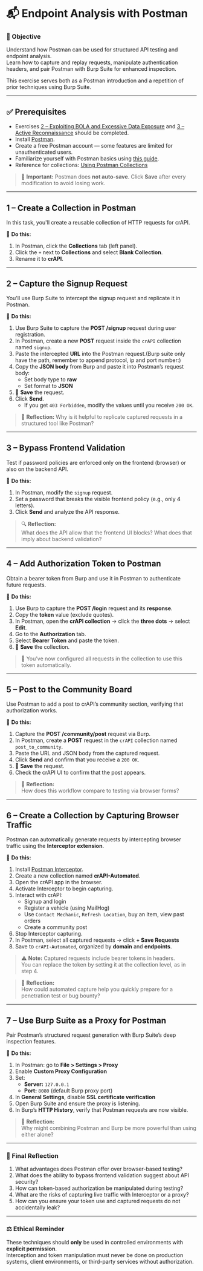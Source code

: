 # 📬 Endpoint Analysis with Postman

### 🎯 Objective
Understand how Postman can be used for structured API testing and endpoint analysis.  
Learn how to capture and replay requests, manipulate authentication headers, and pair Postman with Burp Suite for enhanced inspection.

This exercise serves both as a Postman introduction and a repetition of prior techniques using Burp Suite.

---

## ✅ Prerequisites

- Exercises [2 – Exploiting BOLA and Excessive Data Exposure](2_Exploiting_BOLA_And_Excessive_Data_Exposure.md) and [3 – Active Reconnaissance](3_Active_reconnaissance.md) should be completed.
- Install [Postman](https://www.postman.com/downloads/).
- Create a free Postman account — some features are limited for unauthenticated users.
- Familiarize yourself with Postman basics using [this guide](https://learning.postman.com/docs/getting-started/first-steps/sending-the-first-request/).
- Reference for collections: [Using Postman Collections](https://learning.postman.com/docs/collections/using-collections/)

> 💾 **Important:** Postman does **not auto-save**. Click **Save** after every modification to avoid losing work.

---

## 1 – Create a Collection in Postman

In this task, you'll create a reusable collection of HTTP requests for crAPI.

🧪 **Do this:**
1. In Postman, click the **Collections** tab (left panel).
2. Click the `+` next to **Collections** and select **Blank Collection**.
3. Rename it to **crAPI**.

---

## 2 – Capture the Signup Request

You'll use Burp Suite to intercept the signup request and replicate it in Postman.

🧪 **Do this:**
1. Use Burp Suite to capture the **POST /signup** request during user registration.
2. In Postman, create a new **POST** request inside the `crAPI` collection named `signup`.
3. Paste the intercepted **URL** into the Postman request.(Burp suite only have the path, remember to append protocol, ip and port number:)
4. Copy the **JSON body** from Burp and paste it into Postman’s request body:
   - Set body type to **raw**
   - Set format to **JSON**
5. 💾 **Save** the request.
6. Click **Send**.
   - If you get `403 Forbidden`, modify the values until you receive `200 OK`.

> 🔁 **Reflection:** Why is it helpful to replicate captured requests in a structured tool like Postman?

---

## 3 – Bypass Frontend Validation

Test if password policies are enforced only on the frontend (browser) or also on the backend API.

🧪 **Do this:**
1. In Postman, modify the `signup` request.
2. Set a password that breaks the visible frontend policy (e.g., only 4 letters).
3. Click **Send** and analyze the API response.

> 🔍 **Reflection:**  
> What does the API allow that the frontend UI blocks? What does that imply about backend validation?

---

## 4 – Add Authorization Token to Postman

Obtain a bearer token from Burp and use it in Postman to authenticate future requests.

🧪 **Do this:**
1. Use Burp to capture the **POST /login** request and its **response**.
2. Copy the **token** value (exclude quotes).
3. In Postman, open the **crAPI collection** → click the **three dots** → select **Edit**.
4. Go to the **Authorization** tab.
5. Select **Bearer Token** and paste the token.
6. 💾 **Save** the collection.

> 🔐 You’ve now configured all requests in the collection to use this token automatically.

---

## 5 – Post to the Community Board

Use Postman to add a post to crAPI’s community section, verifying that authorization works.

🧪 **Do this:**
1. Capture the **POST /community/post** request via Burp.
2. In Postman, create a **POST** request in the `crAPI` collection named `post_to_community`.
3. Paste the URL and JSON body from the captured request.
4. Click **Send** and confirm that you receive a `200 OK`.
5. 💾 **Save** the request.
6. Check the crAPI UI to confirm that the post appears.

> 🔁 **Reflection:**  
> How does this workflow compare to testing via browser forms?

---

## 6 – Create a Collection by Capturing Browser Traffic

Postman can automatically generate requests by intercepting browser traffic using the **Interceptor extension**.

🧪 **Do this:**
1. Install [Postman Interceptor](https://learning.postman.com/docs/sending-requests/capturing-request-data/interceptor/).
2. Create a new collection named **crAPI-Automated**.
3. Open the crAPI app in the browser.
4. Activate Interceptor to begin capturing.
5. Interact with crAPI:
   - Signup and login
   - Register a vehicle (using MailHog)
   - Use `Contact Mechanic`, `Refresh Location`, buy an item, view past orders
   - Create a community post
6. Stop Interceptor capturing.
7. In Postman, select all captured requests → click **+ Save Requests**
8. Save to `crAPI-Automated`, organized by **domain** and **endpoints**.

> ⚠️ **Note:** Captured requests include bearer tokens in headers.  
> You can replace the token by setting it at the collection level, as in step 4.

> 🔁 **Reflection:**  
> How could automated capture help you quickly prepare for a penetration test or bug bounty?

---

## 7 – Use Burp Suite as a Proxy for Postman

Pair Postman’s structured request generation with Burp Suite’s deep inspection features.

🧪 **Do this:**
1. In Postman: go to **File > Settings > Proxy**
2. Enable **Custom Proxy Configuration**
3. Set:
   - **Server:** `127.0.0.1`
   - **Port:** `8080` (default Burp proxy port)
4. In **General Settings**, disable **SSL certificate verification**
5. Open Burp Suite and ensure the proxy is listening.
6. In Burp’s **HTTP History**, verify that Postman requests are now visible.

> 🔁 **Reflection:**  
> Why might combining Postman and Burp be more powerful than using either alone?

---

### 🧠 Final Reflection

1. What advantages does Postman offer over browser-based testing?
2. What does the ability to bypass frontend validation suggest about API security?
3. How can token-based authorization be manipulated during testing?
4. What are the risks of capturing live traffic with Interceptor or a proxy?
5. How can you ensure your token use and captured requests do not accidentally leak?

---

### ⚖️ Ethical Reminder

These techniques should **only** be used in controlled environments with **explicit permission**.  
Interception and token manipulation must never be done on production systems, client environments, or third-party services without authorization.

